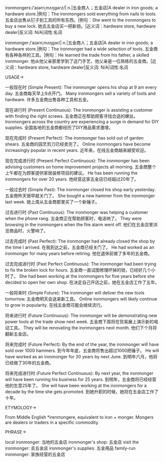 ironmongers:/ˈaɪərnˌmʌŋɡərz/| n.|五金商人；五金店|A dealer in iron goods; a hardware store.|例句：The ironmongers sold everything from nails to tools. 五金店出售从钉子到工具的所有东西。|例句：She went to the ironmongers to buy a new lock. 她去五金店买一把新锁。|近义词：hardware store, hardware dealer|反义词: N/A|词性:名词

ironmonger:/ˈaɪərnˌmʌŋɡər/| n.|五金商人；五金店|A dealer in iron goods; a hardware store.|例句：The ironmonger had a wide selection of tools. 五金商有各种各样的工具。|例句：He learned the trade from his father, a skilled ironmonger. 他从他父亲那里学到了这门手艺，他父亲是一位熟练的五金商。|近义词：hardware store, hardware dealer|反义词: N/A|词性:名词


USAGE->

一般现在时 (Simple Present):
The ironmonger opens his shop at 9 am every day. 五金商每天早上9点开门。
Many ironmongers sell a variety of tools and hardware. 许多五金商出售各种工具和五金。

现在进行时 (Present Continuous):
The ironmonger is assisting a customer with finding the right screws. 五金商正在帮助顾客寻找合适的螺丝。
Ironmongers across the country are experiencing a surge in demand for DIY supplies. 全国各地的五金商都经历了DIY用品需求激增。

现在完成时 (Present Perfect):
The ironmonger has sold out of garden shears. 五金商的园艺剪刀已经卖完了。
Online ironmongers have become increasingly popular in recent years. 近年来，在线五金商越来越受欢迎。

现在完成进行时 (Present Perfect Continuous):
The ironmonger has been advising customers on home improvement projects all morning. 五金商整个上午都在为顾客提供家居装修项目的建议。
He has been running the ironmongers for over 20 years. 他经营这家五金店已经超过20年了。

一般过去时 (Simple Past):
The ironmonger closed his shop early yesterday. 五金商昨天很早就关门了。
She bought a new hammer from the ironmonger last week. 她上周从五金商那里买了一个新锤子。

过去进行时 (Past Continuous):
The ironmonger was helping a customer when the phone rang. 五金商正在帮助顾客时，电话响了。
They were browsing in the ironmongers when the fire alarm went off.  他们在五金店里浏览商品时，火警响了。

过去完成时 (Past Perfect):
The ironmonger had already closed the shop by the time I arrived.  在我到达之前，五金商已经关门了。
He had worked as an ironmonger for many years before retiring.  他在退休前做了多年的五金商。

过去完成进行时 (Past Perfect Continuous):
The ironmonger had been trying to fix the broken lock for hours. 五金商一直试图修理坏掉的锁，已经好几个小时了。
She had been working at the ironmongers for five years before she decided to open her own shop. 在决定自己开店之前，她在五金店工作了五年。

一般将来时 (Simple Future):
The ironmonger will deliver the new tools tomorrow.  五金商明天会送来新工具。
Online ironmongers will likely continue to grow in popularity. 在线五金商可能会继续流行。

将来进行时 (Future Continuous):
The ironmonger will be demonstrating new power tools at the trade show next week. 五金商下周将在贸易展上演示新的电动工具。
They will be renovating the ironmongers next month. 他们下个月将翻新五金店。

将来完成时 (Future Perfect):
By the end of the year, the ironmonger will have sold over 1000 hammers. 到今年年底，五金商将售出超过1000把锤子。
He will have worked as an ironmonger for 30 years by next June. 到明年六月，他将已经做了30年的五金商。


将来完成进行时 (Future Perfect Continuous):
By next year, the ironmonger will have been running his business for 25 years. 到明年，五金商将已经经营他的生意25年了。
She will have been working at the ironmongers for a decade by the time she gets promoted. 到她升职的时候，她将在五金店工作了十年。


ETYMOLOGY->

From Middle English *irenmongere, equivalent to iron + monger.  Mongers are dealers or traders in a specific commodity.


PHRASE->

local ironmonger: 当地的五金店
ironmonger's shop: 五金店
visit the ironmonger:  去五金店
ironmonger's supplies: 五金用品
family-run ironmonger: 家族经营的五金店
